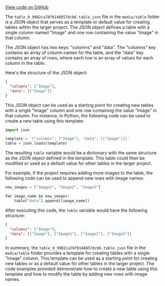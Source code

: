 [View code on GitHub](https://github.com/wandb/weave/.autodoc/docs/json/examples/app/wandb/run-20230620_192556-f05k0qha/files/media/table)

The `table_0_9982ca78f8148857dcb6.table.json` file in the `media/table` folder is a JSON object that serves as a template or default value for creating tables within the larger project. The JSON object defines a table with a single column named "Image" and one row containing the value "Image" in that column.

The JSON object has two keys: "columns" and "data". The "columns" key contains an array of column names for the table, and the "data" key contains an array of rows, where each row is an array of values for each column in the table.

Here's the structure of the JSON object:

```json
{
  "columns": ["Image"],
  "data": [["Image"]]
}
```

This JSON object can be used as a starting point for creating new tables with a single "Image" column and one row containing the value "Image" in that column. For instance, in Python, the following code can be used to create a new table using this template:

```python
import json

template = '{"columns": ["Image"], "data": [["Image"]]}'
table = json.loads(template)
```

The resulting `table` variable would be a dictionary with the same structure as the JSON object defined in the template. This table could then be modified or used as a default value for other tables in the larger project.

For example, if the project requires adding more images to the table, the following code can be used to append new rows with image names:

```python
new_images = ["Image1", "Image2", "Image3"]

for image_name in new_images:
    table["data"].append([image_name])
```

After executing this code, the `table` variable would have the following structure:

```json
{
  "columns": ["Image"],
  "data": [["Image"], ["Image1"], ["Image2"], ["Image3"]]
}
```

In summary, the `table_0_9982ca78f8148857dcb6.table.json` file in the `media/table` folder provides a template for creating tables with a single "Image" column. This template can be used as a starting point for creating new tables or as a default value for other tables in the larger project. The code examples provided demonstrate how to create a new table using this template and how to modify the table by adding new rows with image names.
